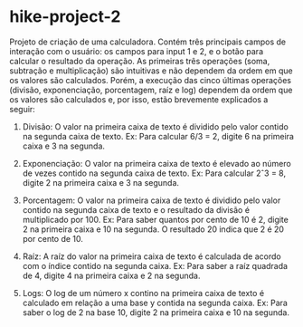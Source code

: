 # hike-project-2
Projeto de criação de uma calculadora. Contém três principais campos de interação com o usuário: os campos para input 1 e 2, e o botão para calcular o resultado da operação. As primeiras três operações (soma, subtração e multiplicação) são intuitivas e não dependem da ordem em que os valores são calculados. Porém, a execução das cinco últimas operações (divisão, exponenciação, porcentagem, raíz e log) dependem da ordem que os valores são calculados e, por isso, estão brevemente explicados a seguir:  

1. Divisão: 
  O valor na primeira caixa de texto é dividido pelo valor contido na segunda caixa de texto. 
  Ex: Para calcular 6/3 = 2, digite 6 na primeira caixa e 3 na segunda. 

2. Exponenciação: 
  O valor na primeira caixa de texto é elevado ao número de vezes contido na segunda caixa de texto. 
  Ex: Para calcular 2ˆ3 = 8, digite 2 na primeira caixa e 3 na segunda. 
  
3. Porcentagem: 
  O valor na primeira caixa de texto é dividido pelo valor contido na segunda caixa de texto e o resultado da divisão é multiplicado por 100. 
  Ex: Para saber quantos por cento de 10 é 2, digite 2 na primeira caixa e 10 na segunda. O resultado 20 indica que 2 é 20 por cento de 10. 

4. Raíz: 
  A raíz do valor na primeira caixa de texto é calculada de acordo com o índice contido na segunda caixa. 
  Ex: Para saber a raíz quadrada de 4, digite 4 na primeira caixa e 2 na segunda. 
  
5. Logs: 
  O log de um número x contino na primeira caixa de texto é calculado em relação a uma base y contida na segunda caixa. 
  Ex: Para saber o log de 2 na base 10, digite 2 na primeira caixa e 10 na segunda. 
  
